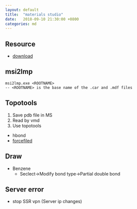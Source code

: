 ```yaml
---
layout: default
title:  "materials studio"
date:   2018-09-10 21:30:00 +0800
categories: md
---
```


## Resource
- [download](https://www.aiweibk.com/498.html)

## msi2lmp
```
msi2lmp.exe <ROOTNAME>
-- <ROOTNAME> is the base name of the .car and .mdf files
```

## Topotools
1. Save pdb file in MS
2. Read by vmd
3. Use topotools

- hbond
- [forcefiled](https://lammps.sandia.gov/threads/msg73381.html)

## Draw
- Benzene
    - Seclect→Modify bond type→Partial double bond

## Server error
- stop SSR vpn (Server ip changes)